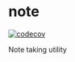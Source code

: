 # note

[![codecov](https://codecov.io/gh/joshuachp/note/branch/main/graph/badge.svg?token=0LYOR53024)](https://codecov.io/gh/joshuachp/note)

Note taking utility
